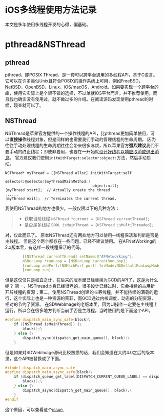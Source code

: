 # iOS多线程使用方法记录
本文是多年使用多线程开发的心得，偏基础。

# pthread&NSThread
## pthread
pthread，即POSIX Thread，是一套可以跨平台通用的多线程API，基于C语言。
它可以在许多类似Unix且符合POSIX的操作系统上可用，例如FreeBSD，NetBSD，OpenBSD，Linux，iOS/macOS，Android。如果要实现一个跨平台的库，使用它实际上是个很不错的选择，不过单就iOS平台而言，并不推荐使用，而且我也确实没有使用过，就不做过多的介绍。在阅读源码发现使用pthread的时候，现查就可以了。

## NSThread

NSThread是苹果官方提供的一个操作线程的API，比pthread更加简单使用，可以**直接操作**线程对象，但是同样的也需要我们手动的管理线程的生命周期。
因为往往手动处理线程的生命周期往往会带来很多麻烦，所以苹果官方**强烈建议**我们不要手动的终止线程；即使非要用，也要在一开始就[设计好线程以响应取消或退出消息](https://github.com/BiBoyang/Study/blob/master/File/Thread_00.md#%E7%BB%88%E6%AD%A2%E7%BA%BF%E7%A8%8B)。
官方建议我们使用`initWithTarget:selector:object:`方法，然后手动启动。
```
NSThread* myThread = [[NSThread alloc] initWithTarget:self   
                                selector:@selector(myThreadMainMethod:)
                                        object:nil];
[myThread start];  // Actually create the thread
......
[myThread exit];  // Terminates the current thread.

```
我使用NSThread的地方也很少，一般仅限以下的几种方法：
> * 获取当前线程
        `NSThread *current = [NSThread currentThread];`
> * 是否是多线程
        `BOOL isMainThread = [NSThread isMultiThreaded];`

对，仅此而已了。
原本NSThread还有两处地方可以使用--线程保活和判断是否是主线程。
但是这个两个都存在一些问题，已经不建议使用。
在AFNetWorking的2.x版本里，有这样一段线程保活的代码。
```C++
        [[NSThread currentThread] setName:@"AFNetworking"];
        NSRunLoop *runLoop = [NSRunLoop currentRunLoop];
        [runLoop addPort:[NSMachPort port] forMode:NSDefaultRunLoopMode];
        [runLoop run];
```
但是这仅仅只是权宜之计，在后来的版本里已经替换为GCD的API了，这是为什么呢？
第一，NSThread本身已经很老的，很多设计已经过时，它会持续的占用新开辟线程的资源；第二，使用NSThread创建的长寿线程，并不能持续的满载的运行，这个实际上也是一种资源的莱菲，而GCD通过内核调度，动态的分配资源，相对的节约了资源。
在SDWebImage的老版本里，因为UI操作一定要在主线程上运行，所以会在很多地方判断当前手否是主线程。当时使用的是下面这个API。
```C++
#define dispatch_main_sync_safe(block)\
    if ([NSThread isMainThread]) {\
        block();\
    } else {\
        dispatch_sync(dispatch_get_main_queue(), block);\
    }
```
但是如果对SDWebImage源码比较熟悉的话，我们会知道在大约4.0之后的版本里，这个API被替换成了下面。
```C++
#ifndef dispatch_main_async_safe
#define dispatch_main_async_safe(block)\
    if (dispatch_queue_get_label(DISPATCH_CURRENT_QUEUE_LABEL) == dispatch_queue_get_label(dispatch_get_main_queue())) {\
        block();\
    } else {\
        dispatch_async(dispatch_get_main_queue(), block);\
    }
#endif
```
这个原因，可以查看这个[issue](https://github.com/lionheart/openradar-mirror/issues/7053),
